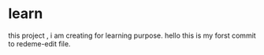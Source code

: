 # learn
this project , i am creating for learning purpose.
hello this is my forst commit to redeme-edit file.
